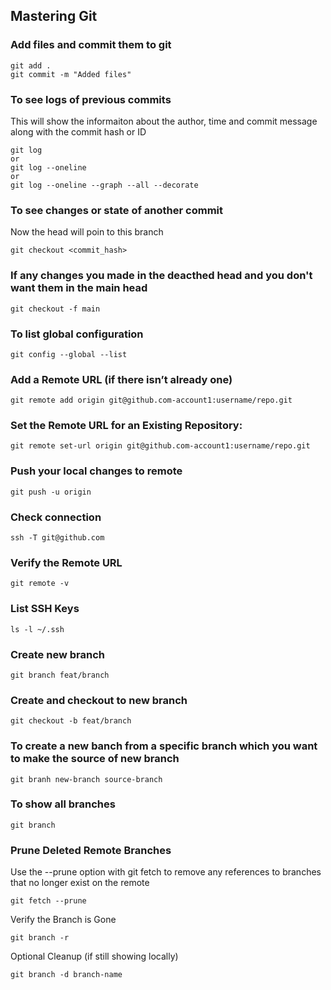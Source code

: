 ## Mastering Git

### Add files and commit them to git

```
git add .
git commit -m "Added files"
```

### To see logs of previous commits

This will show the informaiton about the author, time and commit message along with the commit hash or ID

```
git log
or
git log --oneline
or
git log --oneline --graph --all --decorate
```

### To see changes or state of another commit

Now the head will poin to this branch

```
git checkout <commit_hash>
```

### If any changes you made in the deacthed head and you don't want them in the main head

```
git checkout -f main
```

### To list global configuration

```
git config --global --list
```

### Add a Remote URL (if there isn’t already one)

```
git remote add origin git@github.com-account1:username/repo.git

```

### Set the Remote URL for an Existing Repository:

```
git remote set-url origin git@github.com-account1:username/repo.git
```

### Push your local changes to remote

```
git push -u origin
```

### Check connection

```
ssh -T git@github.com
```

### Verify the Remote URL

```
git remote -v
```

### List SSH Keys

```
ls -l ~/.ssh

```

### Create new branch

```
git branch feat/branch
```

### Create and checkout to new branch

```
git checkout -b feat/branch
```

### To create a new banch from a specific branch which you want to make the source of new branch

```
git branh new-branch source-branch
```

### To show all branches

```
git branch
```

### Prune Deleted Remote Branches

Use the --prune option with git fetch to remove any references to branches that no longer exist on the remote

```
git fetch --prune
```

Verify the Branch is Gone

```
git branch -r
```

Optional Cleanup (if still showing locally)

```
git branch -d branch-name
```
